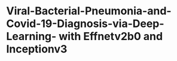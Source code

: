 # Viral-Bacterial-Pneumonia-and-Covid-19-Diagnosis-via-Deep-Learning- with Effnetv2b0 and Inceptionv3
